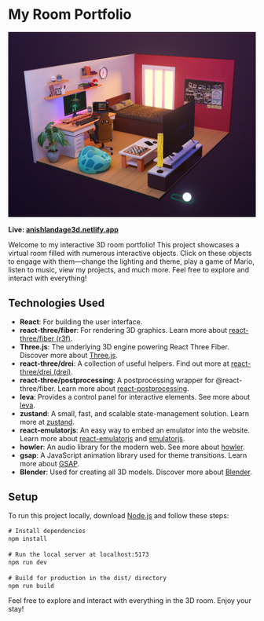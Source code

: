 # My Room Portfolio

<p align="center"> 
    <img src="./public/roomfinalss1.png">
</p>

**Live: [anishlandage3d.netlify.app](https://anishlandage3d.netlify.app/)**

Welcome to my interactive 3D room portfolio! This project showcases a virtual room filled with numerous interactive objects. Click on these objects to engage with them—change the lighting and theme, play a game of Mario, listen to music, view my projects, and much more. Feel free to explore and interact with everything!

## Technologies Used

-   **React**: For building the user interface.
-   **react-three/fiber**: For rendering 3D graphics. Learn more about [react-three/fiber (r3f)](https://docs.pmnd.rs/react-three-fiber/getting-started/introduction).
-   **Three.js**: The underlying 3D engine powering React Three Fiber. Discover more about [Three.js](https://threejs.org/).
-   **react-three/drei**: A collection of useful helpers. Find out more at [react-three/drei (drei)](https://github.com/pmndrs/drei#readme).
-   **react-three/postprocessing**: A postprocessing wrapper for @react-three/fiber. Learn more about [react-postprocessing](https://docs.pmnd.rs/react-postprocessing/effect-composer).
-   **leva**: Provides a control panel for interactive elements. See more about [leva](https://github.com/pmndrs/leva).
-   **zustand**: A small, fast, and scalable state-management solution. Learn more at [zustand](https://docs.pmnd.rs/zustand/getting-started/introduction).
-   **react-emulatorjs**: An easy way to embed an emulator into the website. Learn more about [react-emulatorjs](https://www.npmjs.com/package/react-emulatorjs) and [emulatorjs](https://emulatorjs.org/docs).
-   **howler**: An audio library for the modern web. See more about [howler](https://github.com/goldfire/howler.js#documentation).
-   **gsap**: A JavaScript animation library used for theme transitions. Learn more about [GSAP](https://gsap.com/docs/v3/GSAP/).
-   **Blender**: Used for creating all 3D models. Discover more about [Blender](https://www.blender.org/).

## Setup

To run this project locally, download [Node.js](https://nodejs.org/en/download) and follow these steps:

```
# Install dependencies
npm install

# Run the local server at localhost:5173
npm run dev

# Build for production in the dist/ directory
npm run build
```

Feel free to explore and interact with everything in the 3D room. Enjoy your stay!
